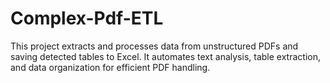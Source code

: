 # Complex-Pdf-ETL
This project extracts and processes data from unstructured PDFs and saving detected tables to Excel. It automates text analysis, table extraction, and data organization for efficient PDF handling.
